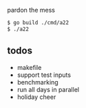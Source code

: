 pardon the mess

```sh
$ go build ./cmd/a22
$ ./a22
```

## todos
* makefile
* support test inputs
* benchmarking
* run all days in parallel
* holiday cheer
